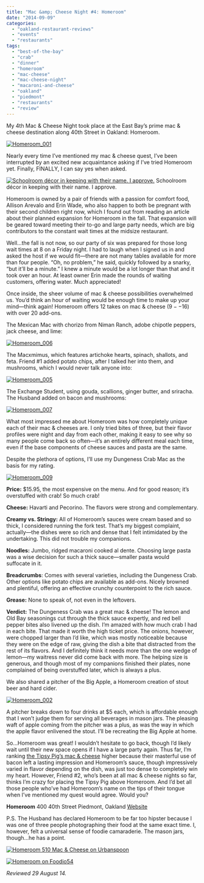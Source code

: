 ```yaml
---
title: "Mac &amp; Cheese Night #4: Homeroom"
date: "2014-09-09"
categories:
  - "oakland-restaurant-reviews"
  - "events"
  - "restaurants"
tags:
  - "best-of-the-bay"
  - "crab"
  - "dinner"
  - "homeroom"
  - "mac-cheese"
  - "mac-cheese-night"
  - "macaroni-and-cheese"
  - "oakland"
  - "piedmont"
  - "restaurants"
  - "review"
---
```


My 4th Mac & Cheese Night took place at the East Bay’s prime mac & cheese destination along 40th Street in Oakland: Homeroom.

[![Homeroom_001](http://s3.amazonaws.com/thegourmez-wpmedia/2014/09/Homeroom_001-500x332.jpg)](http://www.thegourmez.com/2014/09/mac-cheese-night-4-homeroom-oakland-review/homeroom_001/)

Nearly every time I’ve mentioned my mac & cheese quest, I’ve been interrupted by an excited new acquaintance asking if I’ve tried Homeroom yet. Finally, FINALLY, I can say yes when asked.




<div class="caption">

[![Schoolroom décor in keeping with their name. I approve.](http://s3.amazonaws.com/thegourmez-wpmedia/2014/09/Homeroom_004-322x500.jpg)](http://www.thegourmez.com/2014/09/mac-cheese-night-4-homeroom-oakland-review/homeroom_004/) Schoolroom décor in keeping with their name. I approve.</div>


Homeroom is owned by a pair of friends with a passion for comfort food, Allison Arevalo and Erin Wade, who also happen to both be pregnant with their second children right now, which I found out from reading an article about their planned expansion for Homeroom in the fall. That expansion will be geared toward meeting their to-go and large party needs, which are big contributors to the constant wait times at the midsize restaurant.

Well…the fall is not now, so our party of six was prepared for those long wait times at 8 on a Friday night. I had to laugh when I signed us in and asked the host if we would fit—there are not many tables available for more than four people. “Oh, no problem,” he said, quickly followed by a snarky, “but it’ll be a minute.” I knew a minute would be a lot longer than that and it took over an hour. At least owner Erin made the rounds of waiting customers, offering water. Much appreciated!

Once inside, the sheer volume of mac & cheese possibilities overwhelmed us. You’d think an hour of waiting would be enough time to make up your mind—think again! Homeroom offers 12 takes on mac & cheese ($9--$16) with over 20 add-ons.

The Mexican Mac with chorizo from Niman Ranch, adobe chipotle peppers, jack cheese, and lime:

[![Homeroom_006](http://s3.amazonaws.com/thegourmez-wpmedia/2014/09/Homeroom_006-500x332.jpg)](http://www.thegourmez.com/2014/09/mac-cheese-night-4-homeroom-oakland-review/homeroom_006/)

The Macxmimus, which features artichoke hearts, spinach, shallots, and feta. Friend #1 added potato chips, after I talked her into them, and mushrooms, which I would never talk anyone into:

[![Homeroom_005](http://s3.amazonaws.com/thegourmez-wpmedia/2014/09/Homeroom_005-500x313.jpg)](http://www.thegourmez.com/2014/09/mac-cheese-night-4-homeroom-oakland-review/homeroom_005/)

The Exchange Student, using gouda, scallions, ginger butter, and sriracha. The Husband added on bacon and mushrooms:

[![Homeroom_007](http://s3.amazonaws.com/thegourmez-wpmedia/2014/09/Homeroom_007-500x320.jpg)](http://www.thegourmez.com/2014/09/mac-cheese-night-4-homeroom-oakland-review/homeroom_007/)

What most impressed me about Homeroom was how completely unique each of their mac & cheeses are. I only tried bites of three, but their flavor profiles were night and day from each other, making it easy to see why so many people come back so often—it’s an entirely different meal each time, even if the base components of cheese sauces and pasta are the same.

Despite the plethora of options, I’ll use my Dungeness Crab Mac as the basis for my rating.

[![Homeroom_009](http://s3.amazonaws.com/thegourmez-wpmedia/2014/09/Homeroom_009-500x332.jpg)](http://www.thegourmez.com/2014/09/mac-cheese-night-4-homeroom-oakland-review/homeroom_009/)

**Price:** $15.95, the most expensive on the menu. And for good reason; it’s overstuffed with crab! So much crab!

**Cheese:** Havarti and Pecorino. The flavors were strong and complementary.

**Creamy vs. Stringy:** All of Homeroom’s sauces were cream based and so thick, I considered running the fork test. That’s my biggest complaint, actually—the dishes were so rich and dense that I felt intimidated by the undertaking. This did not trouble my companions.

**Noodles:** Jumbo, ridged macaroni cooked al dente. Choosing large pasta was a wise decision for such a thick sauce—smaller pasta would suffocate in it.

**Breadcrumbs**: Comes with several varieties, including the Dungeness Crab. Other options like potato chips are available as add-ons. Nicely browned and plentiful, offering an effective crunchy counterpoint to the rich sauce.

**Grease:** None to speak of, not even in the leftovers.

**Verdict:** The Dungeness Crab was a great mac & cheese! The lemon and Old Bay seasonings cut through the thick sauce expertly, and red bell pepper bites also livened up the dish. I’m amazed with how much crab I had in each bite. That made it worth the high ticket price. The onions, however, were chopped larger than I’d like, which was mostly noticeable because they were on the edge of raw, giving the dish a bite that distracted from the rest of its flavors. And I definitely think it needs more than the one wedge of lemon—my waitress never did come back with more. The helping size is generous, and though most of my companions finished their plates, none complained of being overstuffed later, which is always a plus.

We also shared a pitcher of the Big Apple, a Homeroom creation of stout beer and hard cider.

[![Homeroom_002](http://s3.amazonaws.com/thegourmez-wpmedia/2014/09/Homeroom_002-366x500.jpg)](http://www.thegourmez.com/2014/09/mac-cheese-night-4-homeroom-oakland-review/homeroom_002/)

A pitcher breaks down to four drinks at $5 each, which is affordable enough that I won’t judge them for serving all beverages in mason jars. The pleasing waft of apple coming from the pitcher was a plus, as was the way in which the apple flavor enlivened the stout. I’ll be recreating the Big Apple at home.

So…Homeroom was great! I wouldn’t hesitate to go back, though I’d likely wait until their new space opens if I have a large party again. Thus far, I’m ranking [the Tipsy Pig’s mac & cheese](http://www.thegourmez.com/2014/08/mac-cheese-night-3-the-tipsy-pig/) higher because their masterful use of bacon left a lasting impression and Homeroom’s sauce, though impressively varied in flavor depending on the dish, was just too dense to completely win my heart. However, Friend #2, who’s been at all mac & cheese nights so far, thinks I’m crazy for placing the Tipsy Pig above Homeroom. And I’d bet all those people who’ve had Homeroom’s name on the tips of their tongue when I’ve mentioned my quest would agree. Would you?

**Homeroom** 400 40th Street Piedmont, Oakland [Website](http://homeroom510.com/)

P.S. The Husband has declared Homeroom to be far too hipster because I was one of three people photographing their food at the same exact time. I, however, felt a universal sense of foodie camaraderie. The mason jars, though...he has a point.

[![Homeroom 510 Mac & Cheese on Urbanspoon](http://www.urbanspoon.com/b/link/1564217/minilink.gif)](http://www.urbanspoon.com/r/6/1564217/restaurant/Homeroom-510-Mac-Cheese-Oakland)

[![Homeroom on Foodio54](http://foodio54.com/images/badge-2-d5be9.jpg)](http://foodio54.com/restaurant/Oakland-CA/d5be9/Homeroom)

_Reviewed 29 August 14._
